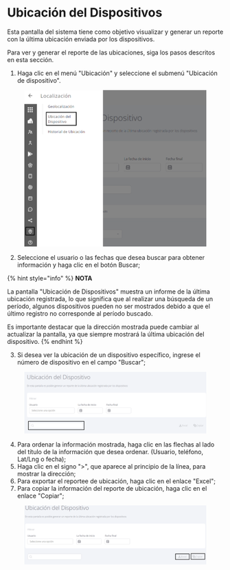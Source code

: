 # Ubicación del Dispositivos

Esta pantalla del sistema tiene como objetivo visualizar y generar un reporte con la última ubicación enviada por los dispositivos.

Para ver y generar el reporte de las ubicaciones, siga los pasos descritos en esta sección.

1. Haga clic en el menú "Ubicación" y seleccione el submenú "Ubicación de dispositivo".

<figure><img src="../.gitbook/assets/Captura de tela 2024-01-16 103502 (1).png" alt="" width="563"><figcaption></figcaption></figure>

2. Seleccione el usuario o las fechas que desea buscar para obtener información y haga clic en el botón Buscar;

{% hint style="info" %}
**NOTA**&#x20;

La pantalla "Ubicación de Dispositivos" muestra un informe de la última ubicación registrada, lo que significa que al realizar una búsqueda de un período, algunos dispositivos pueden no ser mostrados debido a que el último registro no corresponde al período buscado.&#x20;

Es importante destacar que la dirección mostrada puede cambiar al actualizar la pantalla, ya que siempre mostrará la última ubicación del dispositivo.
{% endhint %}

3. Si desea ver la ubicación de un dispositivo específico, ingrese el número de dispositivo en el campo "Buscar";

<figure><img src="../.gitbook/assets/Captura de tela 2024-01-16 103725.png" alt=""><figcaption></figcaption></figure>

4. Para ordenar la información mostrada, haga clic en las flechas al lado del título de la información que desea ordenar. (Usuario, teléfono, Lat/Lng o fecha);
5. Haga clic en el signo ">", que aparece al principio de la línea, para mostrar la dirección;
6. Para exportar el reportee de ubicación, haga clic en el enlace "Excel";
7. Para copiar la información del reporte de ubicación, haga clic en el enlace "Copiar";

<figure><img src="../.gitbook/assets/Captura de tela 2024-01-16 103832.png" alt=""><figcaption></figcaption></figure>
